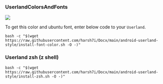 ### UserlandColorsAndFonts

<img src="https://github.com/harsh7i/Docx/blob/17a608a4ee6d2902be876a02fac4116f2994c89b/android-userland-style/assets/color-and-font.jpg">

To get this color and ubuntu font, enter below code to your `Userland`.
```shell
bash -c "$(wget https://raw.githubusercontent.com/harsh7i/Docx/main/android-userland-style/install-font-color.sh -O -)"
```

### Userland zsh (z shell)

```shell
bash -c "$(wget https://raw.githubusercontent.com/harsh7i/Docx/main/android-userland-style/install-zsh.sh -O -)"
```
